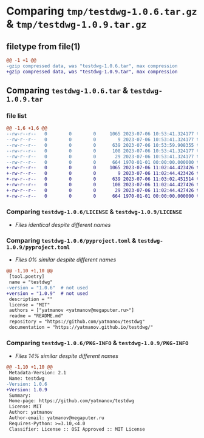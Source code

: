 # Comparing `tmp/testdwg-1.0.6.tar.gz` & `tmp/testdwg-1.0.9.tar.gz`

## filetype from file(1)

```diff
@@ -1 +1 @@
-gzip compressed data, was "testdwg-1.0.6.tar", max compression
+gzip compressed data, was "testdwg-1.0.9.tar", max compression
```

## Comparing `testdwg-1.0.6.tar` & `testdwg-1.0.9.tar`

### file list

```diff
@@ -1,6 +1,6 @@
--rw-r--r--   0        0        0     1065 2023-07-06 10:53:41.324177 testdwg-1.0.6/LICENSE
--rw-r--r--   0        0        0        9 2023-07-06 10:53:41.324177 testdwg-1.0.6/README.md
--rw-r--r--   0        0        0      639 2023-07-06 10:53:59.908355 testdwg-1.0.6/pyproject.toml
--rw-r--r--   0        0        0      108 2023-07-06 10:53:41.324177 testdwg-1.0.6/testdwg/__init__.py
--rw-r--r--   0        0        0       29 2023-07-06 10:53:41.324177 testdwg-1.0.6/testdwg/main.py
--rw-r--r--   0        0        0      664 1970-01-01 00:00:00.000000 testdwg-1.0.6/PKG-INFO
+-rw-r--r--   0        0        0     1065 2023-07-06 11:02:44.423426 testdwg-1.0.9/LICENSE
+-rw-r--r--   0        0        0        9 2023-07-06 11:02:44.423426 testdwg-1.0.9/README.md
+-rw-r--r--   0        0        0      639 2023-07-06 11:03:02.451514 testdwg-1.0.9/pyproject.toml
+-rw-r--r--   0        0        0      108 2023-07-06 11:02:44.427426 testdwg-1.0.9/testdwg/__init__.py
+-rw-r--r--   0        0        0       29 2023-07-06 11:02:44.427426 testdwg-1.0.9/testdwg/main.py
+-rw-r--r--   0        0        0      664 1970-01-01 00:00:00.000000 testdwg-1.0.9/PKG-INFO
```

### Comparing `testdwg-1.0.6/LICENSE` & `testdwg-1.0.9/LICENSE`

 * *Files identical despite different names*

### Comparing `testdwg-1.0.6/pyproject.toml` & `testdwg-1.0.9/pyproject.toml`

 * *Files 0% similar despite different names*

```diff
@@ -1,10 +1,10 @@
 [tool.poetry]
 name = "testdwg"
-version = "1.0.6"  # not used
+version = "1.0.9"  # not used
 description = ""
 license = "MIT"
 authors = ["yatmanov <yatmanov@megaputer.ru>"]
 readme = "README.md"
 repository = "https://github.com/yatmanov/testdwg"
 documentation = "https://yatmanov.github.io/testdwg/"
```

### Comparing `testdwg-1.0.6/PKG-INFO` & `testdwg-1.0.9/PKG-INFO`

 * *Files 14% similar despite different names*

```diff
@@ -1,10 +1,10 @@
 Metadata-Version: 2.1
 Name: testdwg
-Version: 1.0.6
+Version: 1.0.9
 Summary: 
 Home-page: https://github.com/yatmanov/testdwg
 License: MIT
 Author: yatmanov
 Author-email: yatmanov@megaputer.ru
 Requires-Python: >=3.10,<4.0
 Classifier: License :: OSI Approved :: MIT License
```

